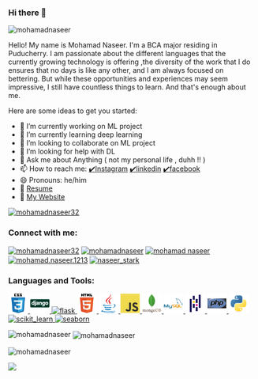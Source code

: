 ### Hi there 👋
<p align="left"> <img src="https://komarev.com/ghpvc/?username=mohamadnaseer&label=Profile%20views&color=0e75b6&style=flat" alt="mohamadnaseer" /> </p>



 Hello! My name is Mohamad Naseer. I'm a BCA major residing in Puducherry. I am passionate about the different languages that the currently growing technology is offering ,the diversity of the work that I do ensures that no days is like any other, and I am always focused on bettering. But while these opportunities and experiences may seem impressive, I still have countless things to learn. And that's enough about me. 

Here are some ideas to get you started:

- 🔭 I’m currently working on ML project
- 🌱 I’m currently learning deep learning
- 👯 I’m looking to collaborate on ML project
- 🤔 I’m looking for help with DL
- 💬 Ask me about Anything ( not my personal life , duhh !! )
- 📫 How to reach me: <a href="https://www.instagram.com/naseer_stark/">✔️Instagram</a>  <a href="https://www.linkedin.com/in/mohamadnaseer">✔️linkedin</a> <a href="https://twitter.com/MohamadNaseer32?t=_uJnFtinIjprLsGHpNR4XA&s=08">✔️facebook</a>
- 😄 Pronouns: he/him
- 📝 <a href="https://drive.google.com/file/d/1rOd3DyTaJEka_wMiVqgK8wgINsZTBPtK/view?usp=sharing">Resume</a>
- 📙 <a href="http://mdnaseer.epizy.com/?i=1">My Website</a>






<p align="left"> <a href="https://twitter.com/mohamadnaseer32" target="blank"><img src="https://img.shields.io/twitter/follow/mohamadnaseer32?logo=twitter&style=for-the-badge" alt="mohamadnaseer32" /></a> </p>

<h3 align="left">Connect with me:</h3>
<p align="left">
<a href="https://twitter.com/mohamadnaseer32" target="blank"><img align="center" src="https://raw.githubusercontent.com/rahuldkjain/github-profile-readme-generator/master/src/images/icons/Social/twitter.svg" alt="mohamadnaseer32" height="30" width="40" /></a>
<a href="https://linkedin.com/in/mohamadnaseer" target="blank"><img align="center" src="https://raw.githubusercontent.com/rahuldkjain/github-profile-readme-generator/master/src/images/icons/Social/linked-in-alt.svg" alt="mohamadnaseer" height="30" width="40" /></a>
<a href="https://kaggle.com/mohamad naseer" target="blank"><img align="center" src="https://raw.githubusercontent.com/rahuldkjain/github-profile-readme-generator/master/src/images/icons/Social/kaggle.svg" alt="mohamad naseer" height="30" width="40" /></a>
<a href="https://fb.com/mohamad.naseer.1213" target="blank"><img align="center" src="https://raw.githubusercontent.com/rahuldkjain/github-profile-readme-generator/master/src/images/icons/Social/facebook.svg" alt="mohamad.naseer.1213" height="30" width="40" /></a>
<a href="https://instagram.com/naseer_stark" target="blank"><img align="center" src="https://raw.githubusercontent.com/rahuldkjain/github-profile-readme-generator/master/src/images/icons/Social/instagram.svg" alt="naseer_stark" height="30" width="40" /></a>
</p>

<h3 align="left">Languages and Tools:</h3>
<p align="left"> <a href="https://www.w3schools.com/css/" target="_blank" rel="noreferrer"> <img src="https://raw.githubusercontent.com/devicons/devicon/master/icons/css3/css3-original-wordmark.svg" alt="css3" width="40" height="40"/> </a> <a href="https://www.djangoproject.com/" target="_blank" rel="noreferrer"> <img src="https://raw.githubusercontent.com/devicons/devicon/master/icons/django/django-original.svg" alt="django" width="40" height="40"/> </a> <a href="https://flask.palletsprojects.com/" target="_blank" rel="noreferrer"> <img src="https://www.vectorlogo.zone/logos/pocoo_flask/pocoo_flask-icon.svg" alt="flask" width="40" height="40"/> </a> <a href="https://www.w3.org/html/" target="_blank" rel="noreferrer"> <img src="https://raw.githubusercontent.com/devicons/devicon/master/icons/html5/html5-original-wordmark.svg" alt="html5" width="40" height="40"/> </a> <a href="https://www.java.com" target="_blank" rel="noreferrer"> <img src="https://raw.githubusercontent.com/devicons/devicon/master/icons/java/java-original.svg" alt="java" width="40" height="40"/> </a> <a href="https://developer.mozilla.org/en-US/docs/Web/JavaScript" target="_blank" rel="noreferrer"> <img src="https://raw.githubusercontent.com/devicons/devicon/master/icons/javascript/javascript-original.svg" alt="javascript" width="40" height="40"/> </a> <a href="https://www.mongodb.com/" target="_blank" rel="noreferrer"> <img src="https://raw.githubusercontent.com/devicons/devicon/master/icons/mongodb/mongodb-original-wordmark.svg" alt="mongodb" width="40" height="40"/> </a> <a href="https://www.mysql.com/" target="_blank" rel="noreferrer"> <img src="https://raw.githubusercontent.com/devicons/devicon/master/icons/mysql/mysql-original-wordmark.svg" alt="mysql" width="40" height="40"/> </a> <a href="https://pandas.pydata.org/" target="_blank" rel="noreferrer"> <img src="https://raw.githubusercontent.com/devicons/devicon/2ae2a900d2f041da66e950e4d48052658d850630/icons/pandas/pandas-original.svg" alt="pandas" width="40" height="40"/> </a> <a href="https://www.php.net" target="_blank" rel="noreferrer"> <img src="https://raw.githubusercontent.com/devicons/devicon/master/icons/php/php-original.svg" alt="php" width="40" height="40"/> </a> <a href="https://www.python.org" target="_blank" rel="noreferrer"> <img src="https://raw.githubusercontent.com/devicons/devicon/master/icons/python/python-original.svg" alt="python" width="40" height="40"/> </a> <a href="https://scikit-learn.org/" target="_blank" rel="noreferrer"> <img src="https://upload.wikimedia.org/wikipedia/commons/0/05/Scikit_learn_logo_small.svg" alt="scikit_learn" width="40" height="40"/> </a> <a href="https://seaborn.pydata.org/" target="_blank" rel="noreferrer"> <img src="https://seaborn.pydata.org/_images/logo-mark-lightbg.svg" alt="seaborn" width="40" height="40"/> </a> </p>

<p><img align="left" src="https://github-readme-stats.vercel.app/api/top-langs?username=mohamadnaseer&show_icons=true&locale=en&layout=compact" alt="mohamadnaseer" /></p>

<p>&nbsp;<img align="center" src="https://github-readme-stats.vercel.app/api?username=mohamadnaseer&show_icons=true&locale=en" alt="mohamadnaseer" /></p>

<p><img align="center" src="https://github-readme-streak-stats.herokuapp.com/?user=mohamadnaseer&" alt="mohamadnaseer" /></p>

<img src="https://raw.githubusercontent.com/abhisheknaiidu/abhisheknaiidu/master/code.gif"  style="align:center;">
